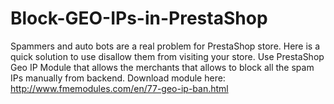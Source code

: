 # Block-GEO-IPs-in-PrestaShop
Spammers and auto bots are a real problem for PrestaShop store. Here is a quick solution to use disallow them from visiting your store. Use PrestaShop Geo IP Module that allows the merchants that allows to block all the spam IPs manually from backend. Download module here: http://www.fmemodules.com/en/77-geo-ip-ban.html
